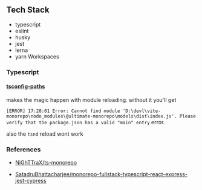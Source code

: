 ## Tech Stack

- typescript
- eslint
- husky
- jest
- lerna
- yarn Workspaces


### Typescript

#### [tsconfig-paths](https://github.com/dividab/tsconfig-paths#readme)
makes the magic happen with module reloading.
without it you'll get

`[ERROR] 17:28:01 Error: Cannot find module 'D:\devl\vite-monorepo\node_modules\@ultimate-monorepo\models\dist\index.js'. Please verify that the package.json has a valid "main" entry` error.

also the `tsnd` reload wont work

### References

- [NiGhTTraX/ts-monorepo](https://github.com/NiGhTTraX/ts-monorepo)

- [SatadruBhattacharjee/monorepo-fullstack-typescript-react-express-jest-cypress
](https://github.com/SatadruBhattacharjee/monorepo-fullstack-typescript-react-express-jest-cypress)
